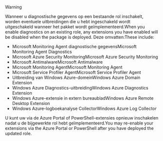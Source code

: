 > [!WARNING]
> <span data-ttu-id="a5e48-101">Wanneer u diagnostische gegevens op een bestaande rol inschakelt, worden eventuele uitbreidingen die u hebt ingeschakeld wordt uitgeschakeld wanneer het pakket wordt geïmplementeerd.</span><span class="sxs-lookup"><span data-stu-id="a5e48-101">When you enable diagnostics on an existing role, any extensions you have enabled will be disabled when the package is deployed.</span></span> <span data-ttu-id="a5e48-102">Deze omvatten:</span><span class="sxs-lookup"><span data-stu-id="a5e48-102">These include:</span></span>
>
> * <span data-ttu-id="a5e48-103">Microsoft Monitoring Agent diagnostische gegevens</span><span class="sxs-lookup"><span data-stu-id="a5e48-103">Microsoft Monitoring Agent Diagnostics</span></span>
> * <span data-ttu-id="a5e48-104">Microsoft Azure Security Monitoring</span><span class="sxs-lookup"><span data-stu-id="a5e48-104">Microsoft Azure Security Monitoring</span></span>
> * <span data-ttu-id="a5e48-105">Microsoft Antimalware</span><span class="sxs-lookup"><span data-stu-id="a5e48-105">Microsoft Antimalware</span></span>                 
> * <span data-ttu-id="a5e48-106">Microsoft Monitoring Agent</span><span class="sxs-lookup"><span data-stu-id="a5e48-106">Microsoft Monitoring Agent</span></span>
> * <span data-ttu-id="a5e48-107">Microsoft Service Profiler Agent</span><span class="sxs-lookup"><span data-stu-id="a5e48-107">Microsoft Service Profiler Agent</span></span>      
> * <span data-ttu-id="a5e48-108">Uitbreiding van Windows Azure-domein</span><span class="sxs-lookup"><span data-stu-id="a5e48-108">Windows Azure Domain Extension</span></span>        
> * <span data-ttu-id="a5e48-109">Windows Azure Diagnostics-uitbreiding</span><span class="sxs-lookup"><span data-stu-id="a5e48-109">Windows Azure Diagnostics Extension</span></span>   
> * <span data-ttu-id="a5e48-110">Windows Azure-extensie in extern bureaublad</span><span class="sxs-lookup"><span data-stu-id="a5e48-110">Windows Azure Remote Desktop Extension</span></span>
> * <span data-ttu-id="a5e48-111">Windows Azure-logboekanalyse Collector</span><span class="sxs-lookup"><span data-stu-id="a5e48-111">Windows Azure Log Collector</span></span>
>
> <span data-ttu-id="a5e48-112">U kunt uw via de Azure Portal of PowerShell-extensies opnieuw inschakelen nadat u de bijgewerkte rol hebt geïmplementeerd.</span><span class="sxs-lookup"><span data-stu-id="a5e48-112">You may re-enable your extensions via the Azure Portal or PowerShell after you have deployed the updated role.</span></span>
>
